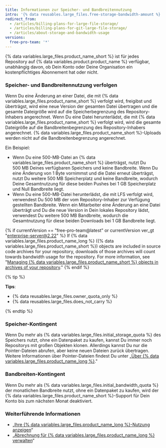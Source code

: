 ```yaml
---
title: Informationen zur Speicher- und Bandbreitennutzung
intro: '{% data reusables.large_files.free-storage-bandwidth-amount %}'
redirect_from:
  - /articles/billing-plans-for-large-file-storage/
  - /articles/billing-plans-for-git-large-file-storage/
  - /articles/about-storage-and-bandwidth-usage
versions:
  free-pro-team: '*'
---
```


{% data variables.large_files.product_name_short %} ist für jedes Repository auf {% data variables.product.product_name %} verfügbar, unabhängig davon, ob Dein Konto oder Deine Organisation ein kostenpflichtiges Abonnement hat oder nicht.

### Speicher- und Bandbreitennutzung verfolgen

Wenn Du eine Änderung an einer Datei, die mit {% data variables.large_files.product_name_short %} verfolgt wird, freigibst und überträgst, wird eine neue Version der gesamten Datei übertragen und die gesamte Dateigröße wird auf die Speicherbegrenzung des Repository-Inhabers angerechnet. Wenn Du eine Datei herunterlädst, die mit {% data variables.large_files.product_name_short %} verfolgt wird, wird die gesamte Dateigröße auf die Bandbreitenbegrenzung des Repository-Inhabers angerechnet. {% data variables.large_files.product_name_short %}-Uploads werden nicht auf die Bandbreitenbegrenzung angerechnet.

Ein Beispiel:
- Wenn Du eine 500-MB-Datei an {% data variables.large_files.product_name_short %} überträgst, nutzt Du 500 MB Deines verfügbaren Speichers und keine Bandbreite. Wenn Du eine Änderung von 1 Byte vornimmst und die Datei erneut überträgst, nutzt Du weitere 500 MB Speicherplatz und keine Bandbreite, wodurch Deine Gesamtnutzung für diese beiden Pushes bei 1 GB Speicherplatz und Null Bandbreite liegt.
- Wenn Du eine 500-MB-Datei herunterlädst, die mit LFS verfolgt wird, verwendest Du 500 MB der vom Repository-Inhaber zur Verfügung gestellten Bandbreite. Wenn ein Mitarbeiter eine Änderung an eine Datei überträgt und Du die neue Version in Dein lokales Repository lädst, verwendest Du weitere 500 MB Bandbreite, wodurch die Gesamtnutzung für diese beiden Downloads bei 1 GB Bandbreite liegt.

{% if currentVersion == "free-pro-team@latest" or currentVersion ver_gt "enterprise-server@2.22" %}
If {% data variables.large_files.product_name_long %} ({% data variables.large_files.product_name_short %}) objects are included in source code archives for your repository, downloads of those archives will count towards bandwidth usage for the repository. For more information, see "[Managing {% data variables.large_files.product_name_short %} objects in archives of your repository](/github/administering-a-repository/managing-git-lfs-objects-in-archives-of-your-repository)."
{% endif %}

{% tip %}

**Tips**:
- {% data reusables.large_files.owner_quota_only %}
- {% data reusables.large_files.does_not_carry %}

{% endtip %}

### Speicher-Kontingent

Wenn Du mehr als {% data variables.large_files.initial_storage_quota %} des Speichers nutzt, ohne ein Datenpaket zu kaufen, kannst Du immer noch Repositorys mit großen Objekten klonen. Allerdings kannst Du nur die Pointer-Dateien abrufen, aber keine neuen Dateien zurück übertragen. Weitere Informationen über Pointer-Dateien findest Du unter „[Über {% data variables.large_files.product_name_long %}](/github/managing-large-files/about-git-large-file-storage#pointer-file-format)."

### Bandbreiten-Kontingent

Wenn Du mehr als {% data variables.large_files.initial_bandwidth_quota %} der monatlichen Bandbreite nutzt, ohne ein Datenpaket zu kaufen, wird der {% data variables.large_files.product_name_short %}-Support für Dein Konto bis zum nächsten Monat deaktiviert.

### Weiterführende Informationen

- „[Ihre {% data variables.large_files.product_name_long %}-Nutzung anzeigen](/articles/viewing-your-git-large-file-storage-usage)“
- „[Abrechnung für {% data variables.large_files.product_name_long %} verwalten](/articles/managing-billing-for-git-large-file-storage)“

